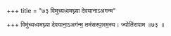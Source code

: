 +++
title = "७३ विमुच्यध्वमघ्न्या देवयानाऽअगन्म"

+++
विमु॑च्यध्वमघ्न्या देवयाना॒ऽअग॑न्म॒ तम॑सस्पा॒रम॒स्य। ज्योति॑रापाम ॥७३ ॥